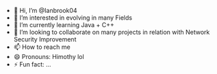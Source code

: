 - 👋 Hi, I’m @Ianbrook04
- 👀 I’m interested in evolving in many Fields
- 🌱 I’m currently learning Java + C++
- 💞️ I’m looking to collaborate on many projects in relation with Network Security Improvement 
- 📫 How to reach me 
- 😄 Pronouns: Himothy lol
- ⚡ Fun fact: ...

<!---
Ianbrook04/Ianbrook04 is a ✨ special ✨ repository because its `README.md` (this file) appears on your GitHub profile.
You can click the Preview link to take a look at your changes.
--->
